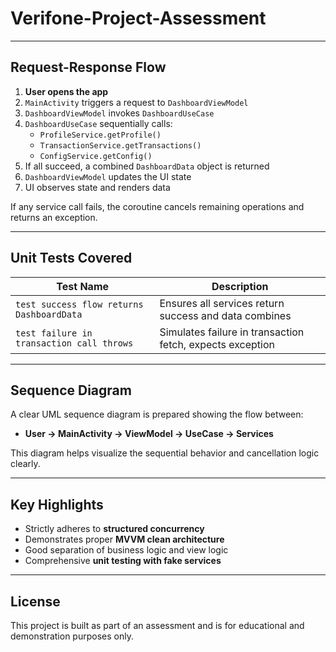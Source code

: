 # Verifone-Project-Assessment

---

## Request-Response Flow

1. **User opens the app**
2. `MainActivity` triggers a request to `DashboardViewModel`
3. `DashboardViewModel` invokes `DashboardUseCase`
4. `DashboardUseCase` sequentially calls:
   - `ProfileService.getProfile()`
   - `TransactionService.getTransactions()`
   - `ConfigService.getConfig()`
5. If all succeed, a combined `DashboardData` object is returned
6. `DashboardViewModel` updates the UI state
7. UI observes state and renders data

If any service call fails, the coroutine cancels remaining operations and returns an exception.

---

## Unit Tests Covered

| Test Name                                      | Description                                              |
|-----------------------------------------------|----------------------------------------------------------|
| `test success flow returns DashboardData`     | Ensures all services return success and data combines    |
| `test failure in transaction call throws`     | Simulates failure in transaction fetch, expects exception|

---

## Sequence Diagram

A clear UML sequence diagram is prepared showing the flow between:
- **User → MainActivity → ViewModel → UseCase → Services**

This diagram helps visualize the sequential behavior and cancellation logic clearly.

---

## Key Highlights

- Strictly adheres to **structured concurrency**
- Demonstrates proper **MVVM clean architecture**
- Good separation of business logic and view logic
- Comprehensive **unit testing with fake services**

---

## License

This project is built as part of an assessment and is for educational and demonstration purposes only.
